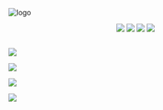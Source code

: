 ![logo](https://i.imgur.com/4U68WtV.png)

<p align="center">
  <a href="https://comfig.app/huds/page/hexhud"><img src="https://i.imgur.com/0o80QUt.png"></a>
  <a href="https://www.teamfortress.tv/59727/hexhud"><img src="https://i.imgur.com/xTQ26gp.png"></a>
  <a href="https://gamebanana.com/mods/298232"><img src="https://i.imgur.com/UzXoexI.png"></a>
  <a href="https://www.editor.criticalflaw.ca/"><img src="https://i.imgur.com/6JJTzkc.png"></a>
</p>

##

<a href="https://imgur.com/a/ENQcIqO"><img src="https://i.imgur.com/QYET2Xn.png"></a>

<a href="https://github.com/Hypnootize/hexhud/wiki"><img src="https://i.imgur.com/1oLfURy.png"></a>

<a href="https://github.com/Hypnootize/hexhud/wiki/Customization"><img src="https://i.imgur.com/UOjsYoR.png"></a>

<a href="https://github.com/Hypnootize/hexhud/wiki/Credits"><img src="https://i.imgur.com/hQYCb0h.png"></a>
